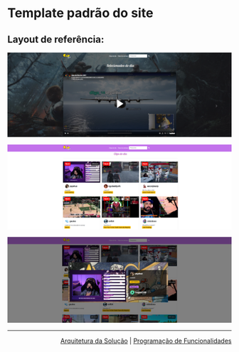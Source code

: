# Template padrão do site
## Layout de referência:

![Home](img/CarouselClipItch.png)

![Grid](img/GridClipItch.png)

![Modal](img/modalClipItch.png)

<hr>

<p align="right"><a href="docs/05-Arquitetura da Solução.md" rel="docs">Arquitetura da Solução</a> | <a href="docs/07-Programação de Funcionalidades.md" rel="docs">Programação de Funcionalidades</a></p>
